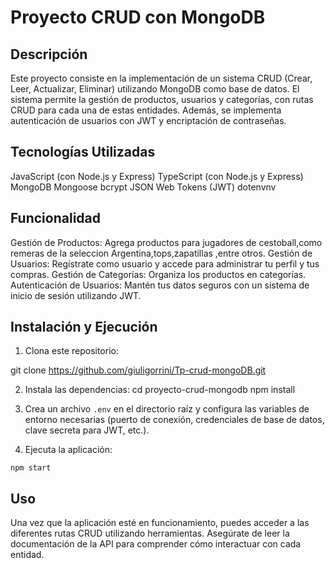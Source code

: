 # Proyecto CRUD con MongoDB

## Descripción
Este proyecto consiste en la implementación de un sistema CRUD (Crear, Leer, Actualizar, Eliminar)
utilizando MongoDB como base de datos. El sistema permite la gestión de productos, usuarios y categorías,
con rutas CRUD para cada una de estas entidades. Además, se implementa autenticación de usuarios con JWT y encriptación de contraseñas.

## Tecnologías Utilizadas
JavaScript (con Node.js y Express)
TypeScript (con Node.js y Express)
MongoDB
Mongoose
bcrypt
JSON Web Tokens (JWT)
dotenvnv 
## Funcionalidad
Gestión de Productos: Agrega productos para jugadores de cestoball,como remeras de la seleccion Argentina,tops,zapatillas ,entre otros. Gestión de Usuarios: Regístrate como usuario y accede para administrar tu perfil y tus compras. Gestión de Categorías: Organiza los productos en categorías. Autenticación de Usuarios: Mantén tus datos seguros con un sistema de inicio de sesión utilizando JWT.
## Instalación y Ejecución
1. Clona este repositorio:

git clone https://github.com/giuligorrini/Tp-crud-mongoDB.git

2. Instala las dependencias:
cd proyecto-crud-mongodb
npm install

3. Crea un archivo `.env` en el directorio raíz y configura las variables de entorno necesarias (puerto de conexión, credenciales de base de datos, clave secreta para JWT, etc.).

4. Ejecuta la aplicación:
```
npm start
```

## Uso
Una vez que la aplicación esté en funcionamiento, puedes acceder a las diferentes rutas CRUD utilizando herramientas. Asegúrate de leer la documentación de la API para comprender cómo interactuar con cada entidad.
